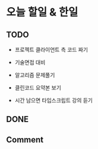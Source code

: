 # 오늘 할일 & 한일

## TODO

- 프로젝트 클라이언트 측 코드 짜기

- 기술면접 대비

- 알고리즘 문제풀기

- 클린코드 요약본 보기

- 시간 남으면 타입스크립트 강의 듣기

## DONE

## Comment
